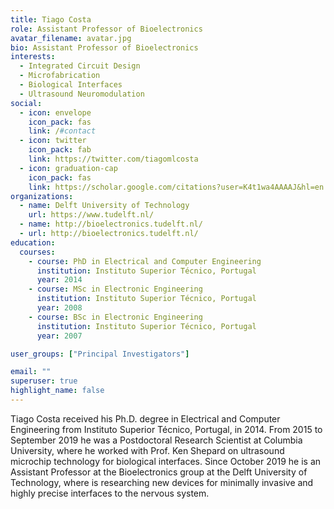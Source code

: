 ```yaml
---
title: Tiago Costa
role: Assistant Professor of Bioelectronics
avatar_filename: avatar.jpg
bio: Assistant Professor of Bioelectronics
interests:
  - Integrated Circuit Design
  - Microfabrication
  - Biological Interfaces
  - Ultrasound Neuromodulation
social:
  - icon: envelope
    icon_pack: fas
    link: /#contact
  - icon: twitter
    icon_pack: fab
    link: https://twitter.com/tiagomlcosta
  - icon: graduation-cap
    icon_pack: fas
    link: https://scholar.google.com/citations?user=K4t1wa4AAAAJ&hl=en
organizations:
  - name: Delft University of Technology
    url: https://www.tudelft.nl/
  - name: http://bioelectronics.tudelft.nl/
  - url: http://bioelectronics.tudelft.nl/
education:
  courses:
    - course: PhD in Electrical and Computer Engineering
      institution: Instituto Superior Técnico, Portugal
      year: 2014
    - course: MSc in Electronic Engineering
      institution: Instituto Superior Técnico, Portugal
      year: 2008
    - course: BSc in Electronic Engineering
      institution: Instituto Superior Técnico, Portugal
      year: 2007

user_groups: ["Principal Investigators"]

email: ""
superuser: true
highlight_name: false
---
```

Tiago Costa received his Ph.D. degree in Electrical and Computer Engineering from Instituto Superior Técnico, Portugal, in 2014. From 2015 to September 2019 he was a Postdoctoral Research Scientist at Columbia University, where he worked with Prof. Ken Shepard on ultrasound microchip technology for biological interfaces. Since October 2019 he is an Assistant Professor at the Bioelectronics group at the Delft University of Technology, where is researching new devices for minimally invasive and highly precise interfaces to the nervous system.
